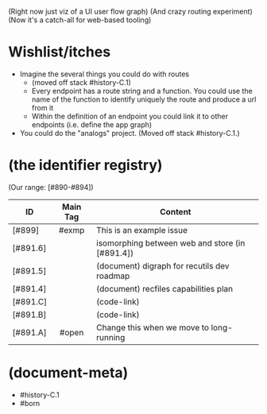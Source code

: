 (Right now just viz of a UI user flow graph)
(And crazy routing experiment)
(Now it's a catch-all for web-based tooling)


# Wishlist/itches

+ Imagine the several things you could do with routes
  + (moved off stack #history-C.1)
  + Every endpoint has a route string and a function. You could use the name
    of the function to identify uniquely the route and produce a url from it
  + Within the definition of an endpoint you could link it to other endpoints
    (i.e. define the app graph)
+ You could do the "analogs" project. (Moved off stack #history-C.1.)


# (the identifier registry)

(Our range: [#890-#894])

| ID      | Main Tag | Content  |
|---------|:-----:|----|
|[#899]   | #exmp | This is an example issue
|[#891.6] |       | isomorphing between web and store (in [#891.4])
|[#891.5] |       | (document) digraph for recutils dev roadmap
|[#891.4] |       | (document) recfiles capabilities plan
|[#891.C] |       | (code-link)
|[#891.B] |       | (code-link)
|[#891.A] | #open | Change this when we move to long-running


# (document-meta)

- #history-C.1
- #born
